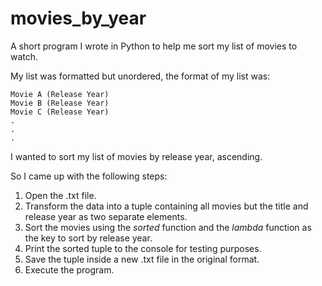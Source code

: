 # movies_by_year

A short program I wrote in Python to help me sort my list of movies to watch.

My list was formatted but unordered, the format of my list was:

```text
Movie A (Release Year)
Movie B (Release Year)
Movie C (Release Year)
.
.
.
```

I wanted to sort my list of movies by release year, ascending.

So I came up with the following steps:

1. Open the .txt file.
2. Transform the data into a tuple containing all movies but the title and release year as two separate elements.
3. Sort the movies using the *sorted* function and the *lambda* function as the key to sort by release year.
4. Print the sorted tuple to the console for testing purposes.
5. Save the tuple inside a new .txt file in the original format.
6. Execute the program.
